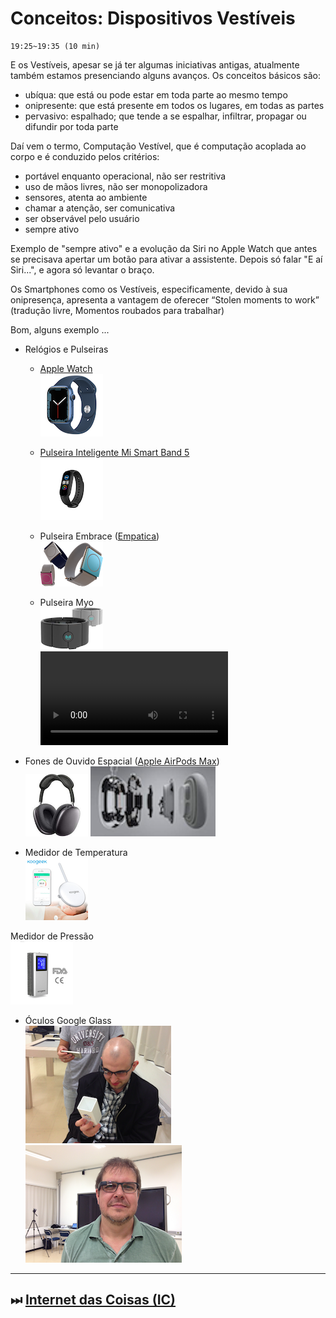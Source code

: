 # Conceitos: Dispositivos Vestíveis

    19:25~19:35 (10 min)  

E os Vestíveis, apesar se já ter algumas iniciativas antigas, atualmente também estamos presenciando alguns avanços. Os conceitos básicos são:

- ubíqua: que está ou pode estar em toda parte ao mesmo tempo  
- onipresente: que está presente em todos os lugares, em todas as partes  
- pervasivo: espalhado; que tende a se espalhar, infiltrar, propagar ou difundir por toda parte  

Daí vem o termo, Computação Vestível, que é computação acoplada ao corpo e é conduzido pelos critérios:

- portável enquanto operacional, não ser restritiva  
- uso de mãos livres, não ser monopolizadora  
- sensores, atenta ao ambiente  
- chamar a atenção, ser comunicativa  
- ser observável pelo usuário  
- sempre ativo  

Exemplo de "sempre ativo" e a evolução da Siri no Apple Watch que antes se precisava apertar um botão para ativar a assistente. Depois só falar "E aí Siri...", e agora só levantar o braço.  

Os Smartphones como os Vestíveis, especificamente, devido à sua onipresença, apresenta a vantagem de oferecer “Stolen moments to work” (tradução livre, Momentos roubados para trabalhar)   

Bom, alguns exemplo ...

- Relógios e Pulseiras
  - [Apple Watch](<https://www.apple.com/br/watch/?afid=p238%7CsY3xpZTe6-dc_mtid_1870765e38482_pcrid_587962401790_pgrid_121684992424_&cid=aos-br-kwgo-watch--slid---product-> "Apple Watch")  
![Apple Watch](./DispositivosVestiveis_imgs/AppleWatch.png "Apple Watch")  

  - [Pulseira Inteligente Mi Smart Band 5](<https://xiaomidobrasil.com/products/mi-smart-band-5-versao-global?_pos=1&_sid=69c651e06&_ss=r&variant=36268456476837&gclid=CjwKCAjwur-SBhB6EiwA5sKtjnmwPjnyFjfCK2l7M56I_tqHxQv4-203etsFEbZeTrg_btUiF_4cyBoCdN4QAvD_BwE> "Pulseira Inteligente Mi Smart Band 5")  
![Pulseira Mi](./DispositivosVestiveis_imgs/BracaderiraMI.png "Pulseira Mi")  

  - Pulseira Embrace ([Empatica](<https://www.empatica.com/> "Empatica"))  
![Pulseira Embrace](./DispositivosVestiveis_imgs/BracaderiraEmbrace.png "Pulseira Embrace")  

  - Pulseira Myo  
![Pulseira Myo](./DispositivosVestiveis_imgs/BracaderiraMyo.png "Pulseira Myo")  
![Pulseira Myo Dalton](../HardwareExemplos/ExemplosInternos/BracadeiraMyo.mov  "Pulseira Myo Dalton")  

- Fones de Ouvido Espacial ([Apple AirPods Max](<https://www.apple.com/br/airpods-max/> "https://www.apple.com/br/airpods-max/"))  
![Apple AirPods Max](./DispositivosVestiveis_imgs/AppleAirPodsMax.png "Apple AirPods Max")
![Apple AirPods Max](./DispositivosVestiveis_imgs/AppleAirPodsMax_Interno.png "Apple AirPods Max")  

- Medidor de Temperatura  
![Medidor Temperatura](./DispositivosVestiveis_imgs/Termometro_BLE.png "Medidor Temperatura")  

Medidor de Pressão  
![Medidor Pressão](./DispositivosVestiveis_imgs/Pressao_BLE.png "Medidor Pressão")  

- Óculos Google Glass  
![Google Glass Aluno](./DispositivosVestiveis_imgs/GloogleGlass_Aluno.png "Google Glass Aluno")
![Google Glass Dalton](./DispositivosVestiveis_imgs/GloogleGlass_Dalton.png "Google Glass Dalton")  

----------

## ⏭ [Internet das Coisas (IC)](./InternetDasCoisas.md "Internet das Coisas (IC)")  

